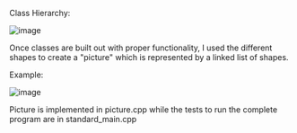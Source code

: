 Class Hierarchy:

![image](https://github.com/caleb-chu/shape-hierarchy/assets/141988014/b2c6abe8-dc52-4cc4-b843-80147aec92c1)

Once classes are built out with proper functionality, I used the different shapes to create a "picture" which is represented by a linked list of shapes. 

Example:

![image](https://github.com/caleb-chu/shape-hierarchy/assets/141988014/dd95a656-350d-4d46-9be7-70d5ae79883e)

Picture is implemented in picture.cpp while the tests to run the complete program are in standard_main.cpp
